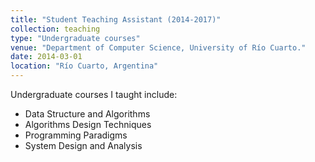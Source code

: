 ```yaml
---
title: "Student Teaching Assistant (2014-2017)"
collection: teaching
type: "Undergraduate courses"
venue: "Department of Computer Science, University of Río Cuarto."
date: 2014-03-01
location: "Río Cuarto, Argentina"
---
```


Undergraduate courses I taught include:
- Data Structure and Algorithms
- Algorithms Design Techniques
- Programming Paradigms 
- System Design and Analysis